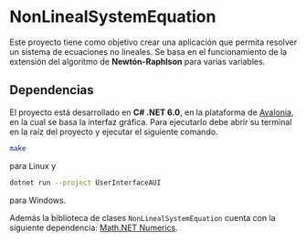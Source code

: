 # NonLinealSystemEquation

Este proyecto tiene como objetivo crear una aplicación que permita resolver un sistema de ecuaciones no lineales. Se basa en el funcionamiento de la extensión del algoritmo de **Newtón-Raphlson** para varias variables.

## Dependencias

El proyecto está desarrollado en **C# .NET 6.0**, en la plataforma de <a href="https://avaloniaui.net/">Avalonia</a>, en la cual se basa la interfaz gráfica. Para ejecutarlo debe abrir su terminal en la raíz del proyecto y ejecutar el siguiente comando.

```bash
make
```

para Linux y

```bash
dotnet run --project UserInterfaceAUI
```

para Windows.

Además la biblioteca de clases `NonLinealSystemEquation` cuenta con la siguiente dependencia: <a href="https://numerics.mathdotnet.com/">Math.NET Numerics</a>.

